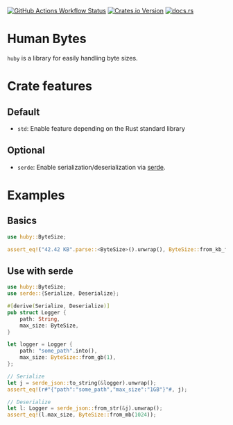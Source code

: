 [![GitHub Actions Workflow Status](https://img.shields.io/github/actions/workflow/status/qjerome/human-bytes/rust.yml?style=for-the-badge)](https://github.com/qjerome/human-bytes/actions/workflows/rust.yml)
[![Crates.io Version](https://img.shields.io/crates/v/huby?style=for-the-badge)](https://crates.io/crates/huby)
[![docs.rs](https://img.shields.io/docsrs/lru-st?style=for-the-badge&logo=docs.rs&color=blue)](https://docs.rs/huby)

<!-- cargo-rdme start -->

# Human Bytes

`huby` is a library for easily handling byte sizes.

# Crate features

## Default
* `std`: Enable feature depending on the Rust standard library

## Optional
* `serde`: Enable serialization/deserialization via [serde](https://serde.rs/).

# Examples

## Basics

```rust
use huby::ByteSize;

assert_eq!("42.42 KB".parse::<ByteSize>().unwrap(), ByteSize::from_kb_f64(42.42));
```

## Use with serde

```rust
use huby::ByteSize;
use serde::{Serialize, Deserialize};

#[derive(Serialize, Deserialize)]
pub struct Logger {
    path: String,
    max_size: ByteSize,
}

let logger = Logger {
    path: "some_path".into(),
    max_size: ByteSize::from_gb(1),
};

// Serialize
let j = serde_json::to_string(&logger).unwrap();
assert_eq!(r#"{"path":"some_path","max_size":"1GB"}"#, j);

// Deserialize
let l: Logger = serde_json::from_str(&j).unwrap();
assert_eq!(l.max_size, ByteSize::from_mb(1024));
```

<!-- cargo-rdme end -->
